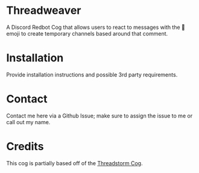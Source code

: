 # Threadweaver
A Discord Redbot Cog that allows users to react to messages with the :thread: emoji to create temporary channels based around that comment.

# Installation
Provide installation instructions and possible 3rd party requirements.

# Contact
Contact me here via a Github Issue; make sure to assign the issue to me or call out my name.

# Credits
This cog is partially based off of the [Threadstorm Cog](https://github.com/Mailstorm-ctrl/Threadstorm).
